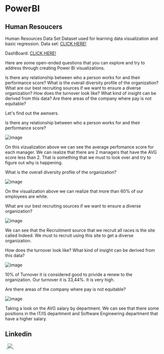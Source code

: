 # PowerBI

## Human Resoucers

Human Resources Data Set
Dataset used for learning data visualization and basic regression.
Data set: [CLICK HERE!](https://www.kaggle.com/datasets/lissadora/human-resources-data-set)

DashBoard:  [CLICK HERE!](https://app.powerbi.com/view?r=eyJrIjoiZDg2NGY2NjMtZjJlMy00NzIxLThlNmMtOGRiOTIxZGQ0ZTEyIiwidCI6IjdlYWMxYzIzLWMxZjUtNGY1Ni1iYmNhLTUzZjMxZmZiMTQ0YSJ9&pageName=ReportSectionf5e873d9418a2298ffb8)

Here are some open-ended questions that you can explore and try to address through creating Power BI visualizations.

Is there any relationship between who a person works for and their performance score?
What is the overall diversity profile of the organization?
What are our best recruiting sources if we want to ensure a diverse organization?
How does the turnover look like? What kind of insight can be derived from this data?
Are there areas of the company where pay is not equitable?

Let's find out the awnsers.

Is there any relationship between who a person works for and their performance score? 

![image](https://github.com/icaroalmeidas/DesafioRH/assets/106759439/52839690-f08d-4c90-8cca-aa74bd369465)

On this vizualization above we can see the average perfomance score for each manager. 
We can realize that there are 2 managers that have the AVG score less than 2.
That is something that we must to look over and try to figure out why is happening.

What is the overall diversity profile of the organization?

![image](https://github.com/icaroalmeidas/DesafioRH/assets/106759439/3ec7a303-64bb-4609-a72d-9fab7b5eea06)

On the visualization above we can realize that more than 60% of our employees are white.

What are our best recruiting sources if we want to ensure a diverse organization?

![image](https://github.com/icaroalmeidas/DesafioRH/assets/106759439/aabd6bef-7491-4eb4-a376-cf80a0112591)

We can see that the Recruitment source that we recruit all races is the site called Indeed.
We must to recruit using this site to get a diverse organization.

How does the turnover look like? What kind of insight can be derived from this data?

![image](https://github.com/icaroalmeidas/DesafioRH/assets/106759439/7379552c-70c1-41ad-a1cc-72727661264f)

10% of Turnover it is considered good to privide a renew to the organization.
Our turnover it is 33,44%. It is very high.

Are there areas of the company where pay is not equitable?

![image](https://github.com/icaroalmeidas/DesafioRH/assets/106759439/2c81afeb-5d65-4481-873e-b48c5062f3bd)

Taking a look on the AVG salary by department. 
We can see that there some positions in the IT/IS department and Software Engineering department that have a higher salary.

## Linkedin
&nbsp;<a href="https://www.linkedin.com/in/icaroalmeidas/">
  <img src="https://img.shields.io/badge/linkedin-%230077B5.svg?style=for-the-badge&logo=linkedin&logoColor=white">
</a>&nbsp;

